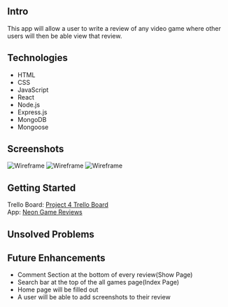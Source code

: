 
## Intro
This app will allow a user to write a review of any video game where other users
will then be able view that review.
## Technologies
- HTML
- CSS
- JavaScript
- React
- Node.js
- Express.js
- MongoDB
- Mongoose

## Screenshots
![Wireframe](https://i.imgur.com/6uguOgV.png)
![Wireframe](https://i.imgur.com/TLLC3U6.png)
![Wireframe](https://i.imgur.com/kK7uCRA.png)

## Getting Started
Trello Board: [Project 4 Trello Board](https://trello.com/b/wuNMyZfi/project-4)<br/>
App: [Neon Game Reviews](https://neon-games.herokuapp.com/)
## Unsolved Problems
## Future Enhancements
- Comment Section at the bottom of every review(Show Page)
- Search bar at the top of the all games page(Index Page)
- Home page will be filled out
- A user will be able to add screenshots to their review

